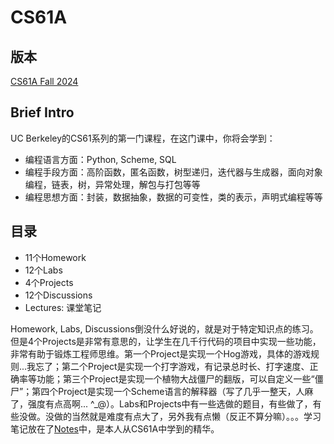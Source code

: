 # CS61A

## 版本

[CS61A Fall 2024](https://cs61a.org)

## Brief Intro

UC Berkeley的CS61系列的第一门课程，在这门课中，你将会学到：

- 编程语言方面：Python, Scheme, SQL
- 编程手段方面：高阶函数，匿名函数，树型递归，迭代器与生成器，面向对象编程，链表，树，异常处理，解包与打包等等
- 编程思想方面：封装，数据抽象，数据的可变性，类的表示，声明式编程等等

## 目录

- 11个Homework
- 12个Labs
- 4个Projects
- 12个Discussions
- Lectures: 课堂笔记

Homework, Labs, Discussions倒没什么好说的，就是对于特定知识点的练习。但是4个Projects是非常有意思的，让学生在几千行代码的项目中实现一些功能，非常有助于锻炼工程师思维。第一个Project是实现一个Hog游戏，具体的游戏规则...我忘了；第二个Project是实现一个打字游戏，有记录总时长、打字速度、正确率等功能；第三个Project是实现一个植物大战僵尸的翻版，可以自定义一些“僵尸”；第四个Project是实现一个Scheme语言的解释器（写了几乎一整天，人麻了，强度有点高啊... ^_@）。Labs和Projects中有一些选做的题目，有些做了，有些没做。没做的当然就是难度有点大了，另外我有点懒（反正不算分嘛）。。。学习笔记放在了[Notes](Lectures/Notes)中，是本人从CS61A中学到的精华。
